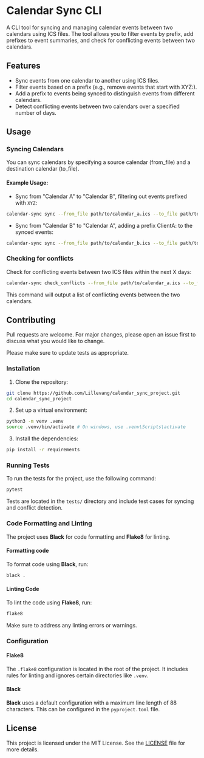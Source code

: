 # Calendar Sync CLI

A CLI tool for syncing and managing calendar events between two calendars using ICS files. The tool allows you to filter events by prefix, add prefixes to event summaries, and check for conflicting events between two calendars.

## Features

- Sync events from one calendar to another using ICS files.
- Filter events based on a prefix (e.g., remove events that start with XYZ:).
- Add a prefix to events being synced to distinguish events from different calendars.
- Detect conflicting events between two calendars over a specified number of days.


## Usage

### Syncing Calendars

You can sync calendars by specifying a source calendar (from_file) and a destination calendar (to_file).

#### Example Usage:

- Sync from "Calendar A" to "Calendar B", filtering out events prefixed with `XYZ`:

```bash
calendar-sync sync --from_file path/to/calendar_a.ics --to_file path/to/calendar_b.ics --output path/to/output_calendar_b.ics --filter-prefix "XYZ:"
```

- Sync from "Calendar B" to "Calendar A", adding a prefix ClientA: to the synced events:

```bash
calendar-sync sync --from_file path/to/calendar_b.ics --to_file path/to/calendar_a.ics --output path/to/output_calendar_a.ics --add-prefix "ClientA: "
```

### Checking for conflicts

Check for conflicting events between two ICS files within the next X days:

```bash
calendar-sync check_conflicts --from_file path/to/calendar_a.ics --to_file path/to/calendar_b.ics --days 7
```

This command will output a list of conflicting events between the two calendars.

## Contributing

Pull requests are welcome. For major changes, please open an issue first to discuss what you would like to change.

Please make sure to update tests as appropriate.

### Installation

1. Clone the repository:

```bash
git clone https://github.com/Lillevang/calendar_sync_project.git
cd calendar_sync_project
```

2. Set up a virtual environment:

```bash
python3 -m venv .venv
source .venv/bin/activate # On windows, use .venv\Scripts\activate
```

3. Install the dependencies:

```bash
pip install -r requirements
```

### Running Tests

To run the tests for the project, use the following command:

```bash
pytest
```

Tests are located in the `tests/` directory and include test cases for syncing and conflict detection.

### Code Formatting and Linting

The project uses **Black** for code formatting and **Flake8** for linting.

#### Formatting code

To format code using **Black**, run:

```bash
black .
```

#### Linting Code

To lint the code using **Flake8**, run:

```bash
flake8
```

Make sure to address any linting errors or warnings.

### Configuration

#### Flake8

The `.flake8` configuration is located in the root of the project. It includes rules for linting and ignores certain directories like `.venv`.

#### Black

**Black** uses a default configuration with a maximum line length of 88 characters. This can be configured in the `pyproject.toml` file.

## License

This project is licensed under the MIT License. See the [LICENSE](/LICENSE) file for more details.
